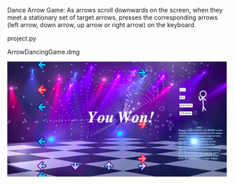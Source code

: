 Dance Arrow Game:
As arrows scroll downwards on the screen, when they meet a stationary set of target arrows, presses the corresponding
arrows (left arrow, down arrow, up arrow or right arrow) on the keyboard.

project.py

ArrowDancingGame.dmg

![game](danceArrowProject/game.png)
